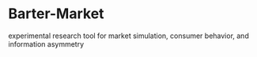 # Barter-Market
experimental research tool for market simulation, consumer behavior, and information asymmetry

